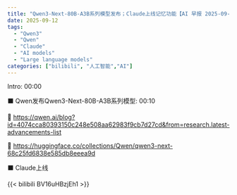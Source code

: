 ```yaml
---
title: "Qwen3-Next-80B-A3B系列模型发布；Claude上线记忆功能【AI 早报 2025-09-12】"
date: 2025-09-12
tags:
  - "Qwen3"
  - "Qwen"
  - "Claude"
  - "AI models"
  - "Large language models"
categories: ["bilibili", "人工智能","AI"]
---
```


Intro: 00:00

 ⬛️ Qwen发布Qwen3-Next-80B-A3B系列模型: 00:10

 🔗 https://qwen.ai/blog?id=4074cca80393150c248e508aa62983f9cb7d27cd&from=research.latest-advancements-list

 🔗 https://huggingface.co/collections/Qwen/qwen3-next-68c25fd6838e585db8eeea9d

 ⬛️ Claude上线

{{< bilibili BV16uHBzjEh1 >}}